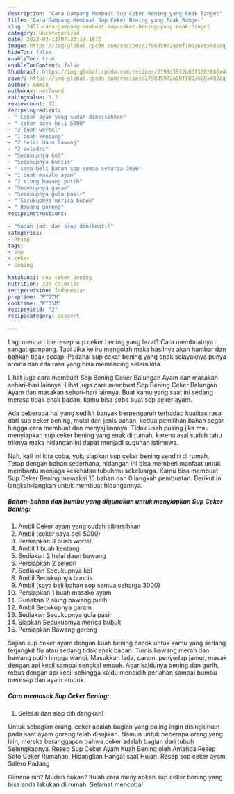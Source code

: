 ```yaml
---
description: "Cara Gampang Membuat Sup Ceker Bening yang Enak Banget"
title: "Cara Gampang Membuat Sup Ceker Bening yang Enak Banget"
slug: 2451-cara-gampang-membuat-sup-ceker-bening-yang-enak-banget
category: Uncategorized
date: 2022-03-13T07:33:19.167Z
image: https://img-global.cpcdn.com/recipes/2f98d5972a00f100/680x482cq70/sup-ceker-bening-foto-resep-utama.jpg
hideToc: false
enableToc: true
enableTocContent: false
thumbnail: https://img-global.cpcdn.com/recipes/2f98d5972a00f100/680x482cq70/sup-ceker-bening-foto-resep-utama.jpg
cover: https://img-global.cpcdn.com/recipes/2f98d5972a00f100/680x482cq70/sup-ceker-bening-foto-resep-utama.jpg
author: Admin
authorAv: notfound
ratingvalue: 3.7
reviewcount: 12
recipeingredient:
- " Ceker ayam yang sudah dibersihkan"
- " ceker saya beli 5000"
- "3 buah wortel"
- "1 buah kentang"
- "2 helai daun bawang"
- "2 seledri"
- "Secukupnya kol"
- "Secukupnya buncis"
- " saya beli bahan sop semua seharga 3000"
- "1 buah masako ayam"
- "2 siung bawang putih"
- "Secukupnya garam"
- "Secukupnya gula pasir"
- " Secukupmya merica bubuk"
- " Bawang goreng"
recipeinstructions:

- "Sudah jadi dan siap dinikmati!"
categories:
- Resep
tags:
- sup
- ceker
- bening

katakunci: sup ceker bening 
nutrition: 220 calories
recipecuisine: Indonesian
preptime: "PT17M"
cooktime: "PT35M"
recipeyield: "2"
recipecategory: Dessert

---
```



Lagi mencari ide resep sup ceker bening yang lezat? Cara membuatnya sangat gampang. Tapi Jika keliru mengolah maka hasilnya akan hambar dan bahkan tidak sedap. Padahal sup ceker bening yang enak selayaknya punya aroma dan cita rasa yang bisa memancing selera kita.


Lihat juga cara membuat Sop Bening Ceker Balungan Ayam dan masakan sehari-hari lainnya. Lihat juga cara membuat Sop Bening Ceker Balungan Ayam dan masakan sehari-hari lainnya. Buat kamu yang saat ini sedang merasa tidak enak badan, kamu bisa coba buat sop ceker ayam.

Ada beberapa hal yang sedikit banyak berpengaruh terhadap kualitas rasa dari sup ceker bening, mulai dari jenis bahan, kedua pemilihan bahan segar hingga cara membuat dan menyajikannya. Tidak usah pusing jika mau menyiapkan sup ceker bening yang enak di rumah, karena asal sudah tahu triknya maka hidangan ini dapat menjadi suguhan istimewa.


Nah, kali ini kita coba, yuk, siapkan sup ceker bening sendiri di rumah. Tetap dengan bahan sederhana, hidangan ini bisa memberi manfaat untuk membantu menjaga kesehatan tubuhmu sekeluarga. Kamu bisa membuat Sup Ceker Bening memakai 15 bahan dan 0 langkah pembuatan. Berikut ini langkah-langkah untuk membuat hidangannya.

<!--inarticleads1-->

##### Bahan-bahan dan bumbu yang digunakan untuk menyiapkan Sup Ceker Bening:

1. Ambil  Ceker ayam yang sudah dibersihkan
1. Ambil  (ceker saya beli 5000)
1. Persiapkan 3 buah wortel
1. Ambil 1 buah kentang
1. Sediakan 2 helai daun bawang
1. Persiapkan 2 seledri
1. Sediakan Secukupnya kol
1. Ambil Secukupnya buncis
1. Ambil  (saya beli bahan sop semua seharga 3000)
1. Persiapkan 1 buah masako ayam
1. Gunakan 2 siung bawang putih
1. Ambil Secukupnya garam
1. Sediakan Secukupnya gula pasir
1. Siapkan  Secukupmya merica bubuk
1. Persiapkan  Bawang goreng


Sajian sup ceker ayam dengan kuah bening cocok untuk kamu yang sedang terjangkit flu atau sedang tidak enak badan. Tumis bawang merah dan bawang putih hingga wangi. Masukkan lada, garam, penyedap jamur, masak dengan api kecil sampai sengkal empuk. Agar kaldunya bening dan gurih, rebus dengan api kecil sehingga kaldu mendidih perlahan sampai bumbu meresap dan ayam empuk. 

<!--inarticleads2-->

##### Cara memasak Sup Ceker Bening:


1. Selesai dan siap dihidangkan!

Untuk sebagian orang, ceker adalah bagian yang paling ingin disingkirkan pada saat ayam goreng telah disajikan. Namun untuk beberapa orang yang lain, mereka beranggapan bahwa ceker adalah bagian dari tubuh Selengkapnya. Resep Sup Ceker Ayam Kuah Bening oleh Amanda Resep Soto Ceker Rumahan, Hidangkan Hangat saat Hujan. Resep sop ceker ayam Salero Padang 

Gimana nih? Mudah bukan? Itulah cara menyiapkan sup ceker bening yang bisa anda lakukan di rumah. Selamat mencoba!
